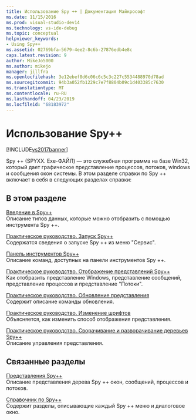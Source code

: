 ```yaml
---
title: Использование Spy ++ | Документация Майкрософт
ms.date: 11/15/2016
ms.prod: visual-studio-dev14
ms.technology: vs-ide-debug
ms.topic: conceptual
helpviewer_keywords:
- Using Spy++
ms.assetid: 02769bfa-5679-4ee2-8c6b-27876edb4e8c
caps.latest.revision: 9
author: MikeJo5000
ms.author: mikejo
manager: jillfra
ms.openlocfilehash: 3e12ebef8d6c06c6c5c3c227c5534488970d78ad
ms.sourcegitcommit: 94b3a052fb1229c7e7f8804b09c1d403385c7630
ms.translationtype: MT
ms.contentlocale: ru-RU
ms.lasthandoff: 04/23/2019
ms.locfileid: "68183972"
---
```

# <a name="using-spy"></a>Использование Spy++
[!INCLUDE[vs2017banner](../includes/vs2017banner.md)]

Spy ++ (SPYXX. Exe-ФАЙЛ) — это служебная программа на базе Win32, который дает графическое представление процессов, потоков, windows и сообщения окон системы. В этом разделе справки по Spy ++ включает в себя в следующих разделах справки:  
  
## <a name="in-this-section"></a>В этом разделе  
 [Введение в Spy++](../debugger/introducing-spy-increment.md)  
 Описание типов данных, которые можно отобразить с помощью инструмента Spy ++.  
  
 [Практическое руководство. Запуск Spy++](../debugger/how-to-start-spy-increment.md)  
 Содержатся сведения о запуске Spy ++ из меню "Сервис".  
  
 [Панель инструментов Spy++](../debugger/spy-increment-toolbar.md)  
 Описание команд, доступных на панели инструментов Spy ++.  
  
 [Практическое руководство. Отображение представлений Spy++](../debugger/how-to-display-spy-increment-views.md)  
 Как отобразить представление Windows, представление сообщений, представление процессов и представление "Потоки".  
  
 [Практическое руководство. Обновление представления](../debugger/how-to-refresh-the-view.md)  
 Содержит описание команды обновления.  
  
 [Практическое руководство. Изменение шрифтов](../debugger/how-to-change-fonts.md)  
 Объясняется, как изменить способ отображения представления.  
  
 [Практическое руководство. Сворачивание и разворачивание деревьев Spy++](../debugger/how-to-expand-and-collapse-spy-increment-trees.md)  
 Описание управления представления.  
  
## <a name="related-sections"></a>Связанные разделы  
 [Представления Spy++](../debugger/spy-increment-views.md)  
 Описание представления дерева Spy ++ окон, сообщений, процессов и потоков.  
  
 [Справочник по Spy++](../debugger/spy-increment-reference.md)  
 Содержит разделы, описывающие каждый Spy ++ меню и диалоговое окно.
